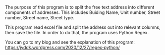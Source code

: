 The purpose of this program is to split the free text address into different components of addresses.
This includes Buiding Name, Unit number, Street number, Street name, Street type.

This program read excel file and split the address out into relevant columns, then save the file.
In order to do that, the program uses Python Regex.

You can go to my blog and see the explanation of this program:
https://jyddk.wordpress.com/2020/12/27/regex-python/
